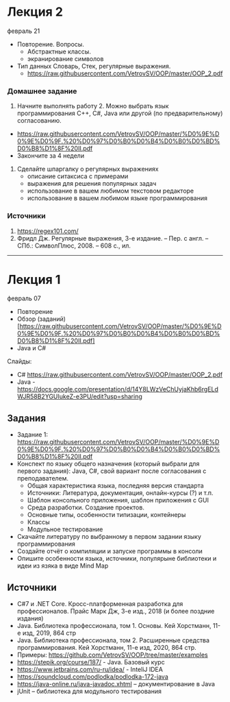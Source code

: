 # Лекция 2
февраль 21
- Повторение. Вопросы.
  - Абстрактные классы. 
  - экранирование символов
- Тип данных Словарь, Стек, регулярные выражения.
  - https://raw.githubusercontent.com/VetrovSV/OOP/master/OOP_2.pdf

### Домашнее задание
1. Начните выполнять работу 2. Можно выбрать язык программирования C++, С#, Java или другой (по предварительному) согласованию.
  -  https://raw.githubusercontent.com/VetrovSV/OOP/master/%D0%9E%D0%9E%D0%9F.%20%D0%97%D0%B0%D0%B4%D0%B0%D0%BD%D0%B8%D1%8F%20II.pdf
  - Закончите за 4 недели
1. Сделайте шпаргалку о регулярных выражениях
   - описание ситаксиса с примерами
   - выражения для решения популярных задач
   - использование в вашем любимом текстовом редакторе
   - использование в вашем любимом языке программирования

### Источники
1. https://regex101.com/
1. Фридл Дж. Регулярные выражения, 3-е издание. – Пер. с англ. – СПб.: СимволПлюс, 2008. – 608 с., ил.


****


# Лекция 1
февраль 07
- Повторение
- Обзор (заданий)[https://raw.githubusercontent.com/VetrovSV/OOP/master/%D0%9E%D0%9E%D0%9F.%20%D0%97%D0%B0%D0%B4%D0%B0%D0%BD%D0%B8%D1%8F%20II.pdf]
- Java и C#

Слайды: 
- C# https://raw.githubusercontent.com/VetrovSV/OOP/master/OOP_2.pdf
- Java - https://docs.google.com/presentation/d/14Y8LWzVeChUyjaKhb6rgELdWJR58B2YGUIukeZ-e3PU/edit?usp=sharing




## Задания
- Задание 1: https://raw.githubusercontent.com/VetrovSV/OOP/master/%D0%9E%D0%9E%D0%9F.%20%D0%97%D0%B0%D0%B4%D0%B0%D0%BD%D0%B8%D1%8F%20II.pdf
- Конспект по языку общего назначения (который выбрали для первого задания): Java, С#, свой вариант после согласования с преподавателем.
  - Общая характеристика языка, последняя версия стандарта
  - Источники: Литература, документация, онлайн-курсы (?) и т.п.
  - Шаблон консольного приложения, шаблон приложения c GUI
  - Среда разработки. Создание проектов. 
  - Основные типы, особенности типизации, контейнеры
  - Классы
  - Модульное тестирование
- Скачайте литературу по выбранному в первом задании языку программирования
- Создайте отчёт о компиляции и запуске программы в консоли
- Опишите особенности языка, источники, популярыне библиотеки и идеи из язяка в виде Mind Map


## Источники
- C#7  и  .NET  Core.  Кросс-платформенная  разработка  для  профессионалов. Прайс Марк Дж, 3-е изд., 2018 (и более поздние издания)
- Java. Библиотека профессионала, том 1. Основы.  Кей Хорстманн, 11-е изд, 2019, 864 стр
- Java. Библиотека профессионала, том 2.  Расширенные средства программирования.  Кей Хорстманн, 11-е изд, 2020, 864 стр.
- Примеры: https://github.com/VetrovSV/OOP/tree/master/examples
- https://stepik.org/course/187/ - Java. Базовый курс
- https://www.jetbrains.com/ru-ru/idea/ - InteliJ IDEA
- https://soundcloud.com/podlodka/podlodka-172-java
- https://java-online.ru/java-javadoc.xhtml – документирование в Java
- jUnit – библиотека для модульного тестирования

